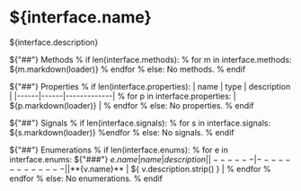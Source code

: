 # ${interface.name}

${interface.description}

${"##"} Methods
% if len(interface.methods):
    % for m in interface.methods:
${m.markdown(loader)}
    % endfor
% else:
No methods.
% endif

${"##"} Properties
% if len(interface.properties):
| name | type | description |
|------|------|-------------|
    % for p in interface.properties:
| ${p.markdown(loader)} |
    % endfor
% else:
No properties.
% endif

${"##"} Signals
% if len(interface.signals):
    % for s in interface.signals:
${s.markdown(loader)}
    %endfor
% else:
No signals.
% endif

${"##"} Enumerations
% if len(interface.enums):
    % for e in interface.enums:
${"###"} ${e.name}
| name | description |
|------|-------------|
        % for v in e.values:
| **${v.name}** | ${ v.description.strip() } |
        % endfor
    % endfor
% else:
No enumerations.
% endif
